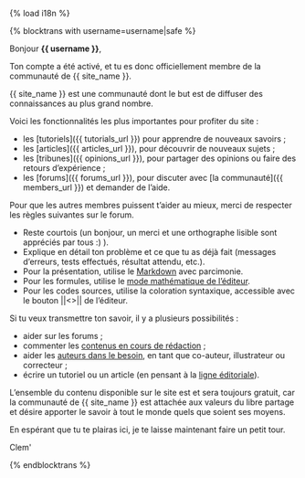 {% load i18n %}

{% blocktrans with username=username|safe %}

Bonjour **{{ username }}**,

Ton compte a été activé, et tu es donc officiellement membre de la communauté de {{ site_name }}.

{{ site_name }} est une communauté dont le but est de diffuser des connaissances au plus grand nombre.

Voici les fonctionnalités les plus importantes pour profiter du site :

- les [tutoriels]({{ tutorials_url }}) pour apprendre de nouveaux savoirs ;
- les [articles]({{ articles_url }}), pour découvrir de nouveaux sujets ;
- les [tribunes]({{ opinions_url }}), pour partager des opinions ou faire des retours d’expérience ;
- les [forums]({{ forums_url }}), pour discuter avec [la communauté]({{ members_url }}) et demander de l’aide.

Pour que les autres membres puissent t’aider au mieux, merci de respecter les règles suivantes sur le forum.

- Reste courtois (un bonjour, un merci et une orthographe lisible sont appréciés par tous :) ).
- Explique en détail ton problème et ce que tu as déjà fait (messages d’erreurs, tests effectués, résultat attendu, etc.).
- Pour la présentation, utilise le [Markdown](https://zestedesavoir.com/tutoriels/249/rediger-sur-zds/) avec parcimonie.
- Pour les formules, utilise le [mode mathématique de l’éditeur](https://zestedesavoir.com/tutoriels/244/comment-rediger-des-maths-sur-zeste-de-savoir/).
- Pour les codes sources, utilise la coloration syntaxique, accessible avec le bouton ||<>|| de l’éditeur.

Si tu veux transmettre ton savoir, il y a plusieurs possibilités :

- aider sur les forums ;
- commenter les [contenus en cours de rédaction](https://zestedesavoir.com/forums/communaute/beta-zone/) ;
- aider les [auteurs dans le besoin](https://zestedesavoir.com/contenus/aides/), en tant que co-auteur, illustrateur ou correcteur ;
- écrire un tutoriel ou un article (en pensant à la [ligne éditoriale](https://zestedesavoir.com/articles/222/la-ligne-editoriale-officielle-de-zeste-de-savoir/)).


L’ensemble du contenu disponible sur le site est et sera toujours gratuit, car la communauté de {{ site_name }} est attachée aux valeurs du libre partage et désire apporter le savoir à tout le monde quels que soient ses moyens.

En espérant que tu te plairas ici, je te laisse maintenant faire un petit tour.

Clem'

{% endblocktrans %}

